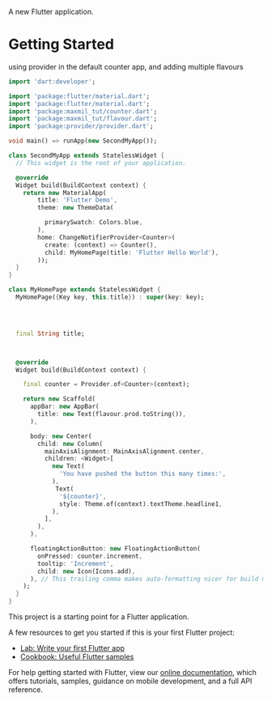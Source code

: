 


A new Flutter application.

# Getting Started



using provider in the default counter app, and adding multiple flavours
```dart
import 'dart:developer';

import 'package:flutter/material.dart';
import 'package:flutter/material.dart';
import 'package:maxmil_tut/counter.dart';
import 'package:maxmil_tut/flavour.dart';
import 'package:provider/provider.dart';

void main() => runApp(new SecondMyApp());

class SecondMyApp extends StatelessWidget {
  // This widget is the root of your application.

  @override
  Widget build(BuildContext context) {
    return new MaterialApp(
        title: 'Flutter Demo',
        theme: new ThemeData(

          primarySwatch: Colors.blue,
        ),
        home: ChangeNotifierProvider<Counter>(
          create: (context) => Counter(),
          child: MyHomePage(title: 'Flutter Hello World'),
        ));
  }
}

class MyHomePage extends StatelessWidget {
  MyHomePage({Key key, this.title}) : super(key: key);


 

  final String title;



  @override
  Widget build(BuildContext context) {

    final counter = Provider.of<Counter>(context);

    return new Scaffold(
      appBar: new AppBar(
        title: new Text(flavour.prod.toString()),
      ),

      body: new Center(
        child: new Column(
          mainAxisAlignment: MainAxisAlignment.center,
          children: <Widget>[
            new Text(
              'You have pushed the button this many times:',
            ),
             Text(
              '${counter}',
              style: Theme.of(context).textTheme.headline1,
            ),
          ],
        ),
      ),

      floatingActionButton: new FloatingActionButton(
        onPressed: counter.increment,
        tooltip: 'Increment',
        child: new Icon(Icons.add),
      ), // This trailing comma makes auto-formatting nicer for build methods.
    );
  }
}

```





This project is a starting point for a Flutter application.

A few resources to get you started if this is your first Flutter project:

- [Lab: Write your first Flutter app](https://flutter.dev/docs/get-started/codelab)
- [Cookbook: Useful Flutter samples](https://flutter.dev/docs/cookbook)

For help getting started with Flutter, view our
[online documentation](https://flutter.dev/docs), which offers tutorials,
samples, guidance on mobile development, and a full API reference.
